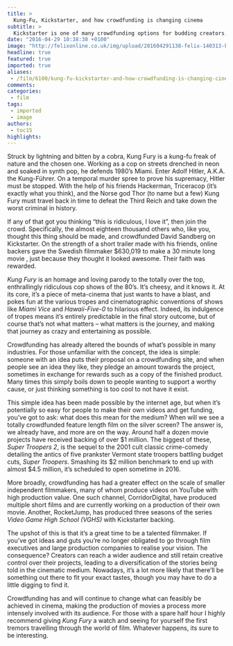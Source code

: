 ```yaml
---
title: >
  Kung-Fu, Kickstarter, and how crowdfunding is changing cinema
subtitle: >
  Kickstarter is one of many crowdfunding options for budding creators, looking to shake up the world of cinema
date: "2016-04-29 10:38:30 +0100"
image: "http://felixonline.co.uk/img/upload/201604291138-felix-140313-kickstarter-screen-jb-1534p_405a41ea74f3acd3868abacbc5c32033.nbcnews-fp-1240-520.jpg"
headline: true
featured: true
imported: true
aliases:
 - /film/6100/kung-fu-kickstarter-and-how-crowdfunding-is-changing-cinema
comments:
categories:
 - film
tags:
 - imported
 - image
authors:
 - toc15
highlights:
---
```


Struck by lightning and bitten by a cobra, Kung Fury is a kung-fu freak of nature and the chosen one. Working as a cop on streets drenched in neon and soaked in synth pop, he defends 1980’s Miami. Enter Adolf Hitler, A.K.A. the Kung-Führer. On a temporal murder spree to prove his supremacy, Hitler must be stopped. With the help of his friends Hackerman, Triceracop (it’s exactly what you think), and the Norse god Thor (to name but a few) Kung Fury must travel back in time to defeat the Third Reich and take down the worst criminal in history.

If any of that got you thinking “this is ridiculous, I love it”, then join the crowd. Specifically, the almost eighteen thousand others who, like you, thought this thing should be made, and crowdfunded David Sandberg on Kickstarter. On the strength of a short trailer made with his friends, online backers gave the Swedish filmmaker $630,019 to make a 30 minute long movie , just because they thought it looked awesome. Their faith was rewarded.

_Kung Fury_ is an homage and loving parody to the totally over the top, enthrallingly ridiculous cop shows of the 80’s. It’s cheesy, and it knows it. At its core, it’s a piece of meta-cinema that just wants to have a blast, and pokes fun at the various tropes and cinematographic conventions of shows like _Miami Vice_ and _Hawaii-Five-0_ to hilarious effect. Indeed, its indulgence of tropes means it’s entirely predictable in the final story outcome, but of course that’s not what matters – what matters is the journey, and making that journey as crazy and entertaining as possible.

Crowdfunding has already altered the bounds of what’s possible in many industries. For those unfamiliar with the concept, the idea is simple: someone with an idea puts their proposal on a crowdfunding site, and when people see an idea they like, they pledge an amount towards the project, sometimes in exchange for rewards such as a copy of the finished product. Many times this simply boils down to people wanting to support a worthy cause, or just thinking something is too cool to not have it exist.

This simple idea has been made possible by the internet age, but when it’s potentially so easy for people to make their own videos and get funding, you’ve got to ask: what does this mean for the medium? When will we see a totally crowdfunded feature length film on the silver screen? The answer is, we already have, and more are on the way. Around half a dozen movie projects have received backing of over $1 million. The biggest of these, _Super Troopers 2_, is the sequel to the 2001 cult classic crime-comedy detailing the antics of five prankster Vermont state troopers battling budget cuts, _Super Troopers._ Smashing its $2 million benchmark to end up with almost $4.5 million, it’s scheduled to open sometime in 2016.

More broadly, crowdfunding has had a greater effect on the scale of smaller independent filmmakers, many of whom produce videos on YouTube with high production value. One such channel, CorridorDigital, have produced multiple short films and are currently working on a production of their own movie. Another, RocketJump, has produced three seasons of the series _Video Game High School (VGHS)_ with Kickstarter backing.

The upshot of this is that it’s a great time to be a talented filmmaker. If you’ve got ideas and guts you’re no longer obligated to go through film executives and large production companies to realise your vision. The consequence? Creators can reach a wider audience and still retain creative control over their projects, leading to a diversification of the stories being told in the cinematic medium. Nowadays, it’s a lot more likely that there’ll be something out there to fit your exact tastes, though you may have to do a little digging to find it.

Crowdfunding has and will continue to change what can feasibly be achieved in cinema, making the production of movies a process more intensely involved with its audience. For those with a spare half hour I highly recommend giving _Kung Fury_ a watch and seeing for yourself the first tremors travelling through the world of film. Whatever happens, its sure to be interesting.
